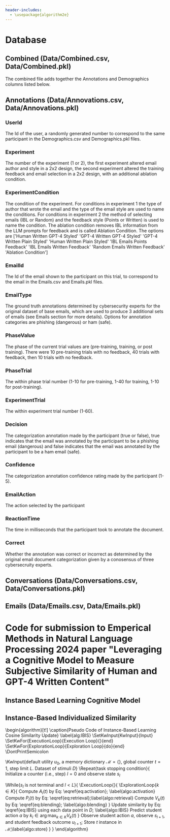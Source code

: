 ```yaml
---
header-includes:
  - \usepackage{algorithm2e}
---
```


# Database 
## Combined (Data/Combined.csv, Data/Combined.pkl)
The combined file adds together the Annotations and Demographics columns listed below. 

## Annotations (Data/Annovations.csv, Data/Annovations.pkl)
### UserId
The Id of the user, a randomly generated number to correspond to the same participant in the Demographics.csv and Demographics.pkl files.
### Experiment
The number of the experiment (1 or 2), the first experiment altered email author and style in a 2x2 design, the second experiment altered the training feedback and email selection in a 2x2 design, with an additional ablation condition. 
### ExperimentCondition
The condition of the experiment. For conditions in experiment 1 the type of author that wrote the email and the type of the email style are used to name the conditions. For conditions in experiment 2 the method of selecting emails (IBL or Random) and the feedback style (Points or Written) is used to name the condition. The ablation condition removes IBL information from the LLM prompts for feedback and is called Ablation Condition. The options are ['Human Written GPT-4 Styled' 'GPT-4 Written GPT-4 Styled' 'GPT-4 Written Plain Styled' 'Human Written Plain Styled' 'IBL Emails Points Feedback' 'IBL Emails Written Feedback' 'Random Emails Written Feedback' 'Ablation Condition']
### EmailId
The Id of the email shown to the participant on this trial, to correspond to the email in the Emails.csv and Emails.pkl files. 
### EmailType
The ground truth annotations determined by cybersecurity experts for the original dataset of base emails, which are used to produce 3 additional sets of emails (see Emails section for more details). Options for annotation categories are phishing (dangerous) or ham (safe).
### PhaseValue
The phase of the current trial values are (pre-training, training, or post training). There were 10 pre-training trials with no feedback, 40 trials with feedback, then 10 trials with no feedback.
### PhaseTrial
The within phase trial number (1-10 for pre-training, 1-40 for training, 1-10 for post-training). 
### ExperimentTrial 
The within experiment trial number (1-60).
### Decision
The categorization annotation made by the participant (true or false), true indicates that the email was annotated by the participant to be a phishing email (dangerous) and false indicates that the email was annotated by the participant to be a ham email (safe).
### Confidence
The categorization annotation confidence rating made by the participant (1-5).
### EmailAction
The action selected by the participant
### ReactionTime
The time in milliseconds that the participant took to annotate the document. 
### Correct
Whether the annotation was correct or incorrect as determined by the original email document categorization given by a conosensus of three cybersecruity experts. 

## Conversations (Data/Conversations.csv, Data/Conversations.pkl)

## Emails (Data/Emails.csv, Data/Emails.pkl)

# Code for submission to Emperical Methods in Natural Language Processing 2024 paper "Leveraging a Cognitive Model to Measure Subjective Similarity of Human and GPT-4 Written Content"

## Instance Based Learning Cognitive Model 

## Instance-Based Individualized Similarity 
\begin{algorithm}[t!]
\caption{Pseudo Code of Instance-Based Learning Cosine Similarity Update} 
\label{alg:IBIS} 
\SetKwInput{KwInput}{Input}
\SetKwFor{ExecutionLoop}{Execution Loop}{}{end}
\SetKwFor{ExplorationLoop}{Exploration Loop}{do}{end}
\DontPrintSemicolon

\KwInput{default utility $u_0$, a memory dictionary $\mathcal M= \{\}$, global counter $t = 1$, step limit $L$. Dataset of stimuli $D$}
\Repeat{task stopping condition}{  
Initialize a counter (i.e., step) $l=0$ and observe state $s_l$

\While{$s_l$ is not terminal and $l<L$}{
   \ExecutionLoop{}{
  \ExplorationLoop{$k\in K$}{
   Compute $A_i(t)$ by Eq: \eqref{eq:activation}\; \label{algo:activation}
   Compute  $P_i(t)$ by Eq: \eqref{eq:retrieval}\;\label{algo:retrieval}
    Compute $V_k(t)$ by Eq: \eqref{eq:blending}\;  \label{algo:blending}
}
Update similarity by Eq: \eqref{eq:IBIS} using each data point in $D$\; \label{algo:IBIS}
Predict student action $a$ by $k_l\in\arg\max_{k\in K}V_k(t)$
}
   Observe student action $a$, observe $s_{l+1}$, and student feedback outcome $u_{l+1}$\;
   Store $t$ instance in $\mathcal M$\;\label{algo:store}
   }
 }
\end{algorithm}

